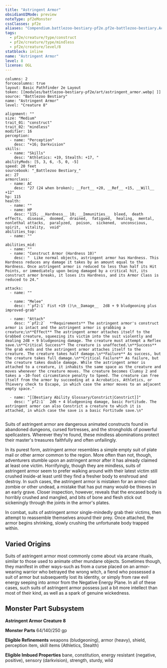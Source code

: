 ```yaml
---
title: "Astringent Armor"
obsidianUIMode: preview
noteType: pf2eMonster
cssClasses: pf2e
aliases: "Compendium.battlezoo-bestiary-pf2e.pf2e-battlezoo-bestiary.Actor.NA80gZfQBmcF5BFk" 
tags:
  - pf2e/creature/type/construct
  - pf2e/creature/type/mindless
  - pf2e/creature/level/8
statblock: inline
name: "Astringent Armor"
level: 8
license: OGL
---
```


```statblock
columns: 2
forcecolumns: true
layout: Basic Pathfinder 2e Layout
token: [[modules/battlezoo-bestiary-pf2e/art/astringent_armor.webp| ]]
source: "Battlezoo Bestiary"
name: "Astringent Armor"
level: "Creature 8"

alignment: ""
size: "Medium"
trait_01: "construct"
trait_02: "mindless"
modifier: 16
perception:
  - name: "Perception"
    desc: "+16; Darkvision"
skills:
  - name: "Skills"
    desc: "Athletics: +19, Stealth: +17, "
abilityMods: [5, 3, 6, -5, 0, -5]
speed: 20 feet
sourcebook: "_Battlezoo Bestiary_"
ac: 27
armorclass:
  - name: AC
    desc: "27 (24 when broken); __Fort__ +20, __Ref__ +15, __Will__ +12"
hp: 115
health:
  - name: ""
  - name: HP
    desc: "115; __Hardness__ 10; __Immunities__  bleed,  death effects,  disease,  doomed,  drained,  fatigued,  healing,  mental,  nonlethal attacks,  paralyzed,  poison,  sickened,  unconscious,  spirit,  vitality,  void"
abilities_top:
  - name: ""

abilities_mid:
  - name: ""
  - name: "Construct Armor (Hardness 10)"
    desc: "  Like normal objects, astringent armor has Hardness. This Hardness reduces any damage it takes by an amount equal to the Hardness. Once astringent armor is reduced to less than half its Hit Points, or immediately upon being damaged by a critical hit, its construct armor breaks, it loses its Hardness, and its Armor Class is reduced to 24."

attacks:
  - name: ""

  - name: "Melee"
    desc: "`pf2:1` Fist +19 ()\n__Damage__  2d8 + 9 bludgeoning plus improved-grab"

  - name: "Attach"
    desc: "`pf2:2`  **Requirements** The astringent armor's construct armor is intact and the astringent armor is grabbing a creature;\n**Effect** The astringent armor attaches itself to the Grabbed creature, squeezing its victim into the suit violently and dealing 2d8 + 9 bludgeoning damage. The creature must attempt a Reflex save.\n**Critical Success** The creature is unaffected.\n**Success** The grab ends and the astringent armor attaches itself to the creature. The creature takes half damage.\n**Failure** As success, but the creature takes full damage.\n**Critical Failure** As failure, but the creature takes double damage. While the astringent armor is attached to a creature, it inhabits the same space as the creature and moves whenever the creature moves. The creature becomes Clumsy 2 and takes a -10-foot circumstance penalty to Speed. The creature can free itself from the armor by succeeding at a Acrobatics, Athletics, or Thievery check to Escape, in which case the armor moves to an adjacent empty space."

  - name: "[[Bestiary Ability Glossary/Constrict|Constrict]]"
    desc: "`pf2:1`  2d6 + 4 bludgeoning damage, basic Fortitude. The astringent armor can also Constrict a creature to which it is attached, in which case the save is a basic Fortitude save.\n"
 
```



Suits of astringent armor are dangerous animated constructs found in abandoned dungeons, cursed fortresses, and the strongholds of powerful spellcasters. Wherever they're found, these mindless abominations protect their master's treasures faithfully and often unfailingly.

In its purest form, astringent armor resembles a simple empty suit of plate mail or other armor common to the region. More often than not, though, adventurers stumble upon an astringent armor after it has already claimed at least one victim. Horrifyingly, though they are mindless, suits of astringent armor seem to prefer walking around with their latest victim still crushed inside-at least until they find a fresher body to enshroud and destroy. In such cases, the astringent armor is mistaken for an armor-clad zombie or other undead, a mistake that has put many would-be thieves in an early grave. Closer inspection, however, reveals that the encased body is horribly crushed and mangled, and bits of bone and flesh stick out sickeningly through the joints in the armor's plates.

In combat, suits of astringent armor single-mindedly grab their victims, then attempt to reassemble themselves around their prey. Once attached, the armor begins shrinking, slowly crushing the unfortunate body trapped within.

## Varied Origins

Suits of astringent armor most commonly come about via arcane rituals, similar to those used to animate other mundane objects. Sometimes though, they manifest in other ways-such as from a curse placed on an armor-wearing warrior who betrayed the wrong witch, a fiend who possessed a suit of armor but subsequently lost its identity, or simply from raw evil energy seeping into armor from the Negative Energy Plane. In all of these cases, such suits of astringent armor possess just a bit more intellect than most of their kind, as well as a spark of genuine wickedness.

## Monster Part Subsystem

**Astringent Armor Creature 8**

**Monster Parts** 64/140/250 gp

**Eligible Refinements** weapons (bludgeoning), armor (heavy), shield, perception item, skill items (Athletics, Stealth)

**Eligible Imbued Properties** bane, constitution, energy resistant (negative, positive), sensory (darkvision), strength, sturdy, wild
